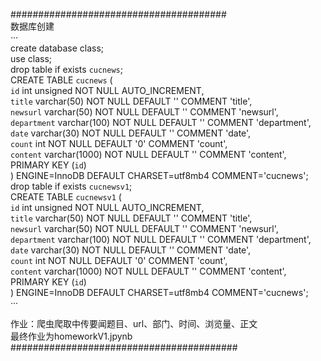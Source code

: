 #######################################  
数据库创建  
···  
create database class;  
use class;  
drop table if exists `cucnews`;  
CREATE TABLE `cucnews` (  
  `id` int unsigned NOT NULL AUTO_INCREMENT,  
  `title` varchar(50) NOT NULL DEFAULT '' COMMENT 'title',  
  `newsurl` varchar(50) NOT NULL DEFAULT '' COMMENT 'newsurl',  
  `department` varchar(100) NOT NULL DEFAULT '' COMMENT 'department',  
  `date` varchar(30) NOT NULL DEFAULT '' COMMENT 'date',  
  `count` int NOT NULL DEFAULT '0' COMMENT 'count',  
  `content` varchar(1000) NOT NULL DEFAULT '' COMMENT 'content',  
  PRIMARY KEY (`id`)  
) ENGINE=InnoDB DEFAULT CHARSET=utf8mb4 COMMENT='cucnews';  
drop table if exists `cucnewsv1`;  
CREATE TABLE `cucnewsv1` (  
  `id` int unsigned NOT NULL AUTO_INCREMENT,  
  `title` varchar(50) NOT NULL DEFAULT '' COMMENT 'title',  
  `newsurl` varchar(50) NOT NULL DEFAULT '' COMMENT 'newsurl',  
  `department` varchar(100) NOT NULL DEFAULT '' COMMENT 'department',  
  `date` varchar(30) NOT NULL DEFAULT '' COMMENT 'date',  
  `count` int NOT NULL DEFAULT '0' COMMENT 'count',  
  `content` varchar(1000) NOT NULL DEFAULT '' COMMENT 'content',  
  PRIMARY KEY (`id`)  
) ENGINE=InnoDB DEFAULT CHARSET=utf8mb4 COMMENT='cucnews';  
···  
  
作业：爬虫爬取中传要闻题目、url、部门、时间、浏览量、正文  
最终作业为homeworkV1.jpynb  
#########################################
